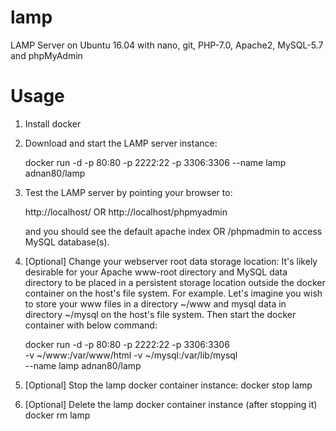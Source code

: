 # lamp
LAMP Server on Ubuntu 16.04 with nano, git, PHP-7.0, Apache2, MySQL-5.7 and phpMyAdmin

# Usage

1. Install docker

2. Download and start the LAMP server instance:
   
      docker run -d -p 80:80 -p 2222:22 -p 3306:3306 --name lamp adnan80/lamp

3. Test the LAMP server by pointing your browser to:

      http://localhost/ OR http://localhost/phpmyadmin 

   and you should see the default apache index OR /phpmadmin to access MySQL database(s).

4. [Optional] Change your webserver root data storage location:
It's likely desirable for your Apache www-root directory and MySQL data directory to be placed in a persistent storage location outside the docker container on the host's file system. For example. Let's imagine you wish to store your www files in a directory ~/www and mysql data in directory ~/mysql on the host's file system. Then start the docker container with below command:

      docker run -d -p 80:80 -p 2222:22 -p 3306:3306 \
      -v ~/www:/var/www/html -v ~/mysql:/var/lib/mysql \
      --name lamp adnan80/lamp

5. [Optional] Stop the lamp docker container instance:
      docker stop lamp

6. [Optional] Delete the lamp docker container instance (after stopping it)
      docker rm lamp
